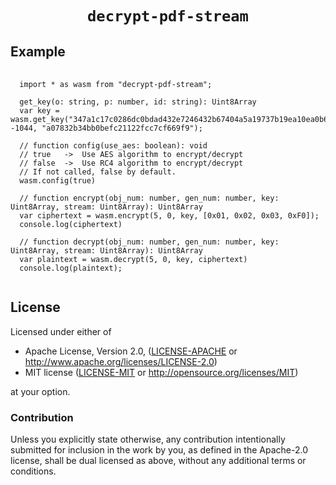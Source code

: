 <div align="center">

  <h1><code>decrypt-pdf-stream</code></h1>

</div>

## Example

<pre>
    <code>
  import * as wasm from "decrypt-pdf-stream";

  get_key(o: string, p: number, id: string): Uint8Array
  var key = wasm.get_key("347a1c17c0286dc0bdad432e7246432b67404a5a19737b19ea10ea0b6b39f89e", -1044, "a07832b34bb0befc21122fcc7cf669f9");

  // function config(use_aes: boolean): void
  // true   ->  Use AES algorithm to encrypt/decrypt
  // false  ->  Use RC4 algorithm to encrypt/decrypt
  // If not called, false by default.
  wasm.config(true)

  // function encrypt(obj_num: number, gen_num: number, key: Uint8Array, stream: Uint8Array): Uint8Array
  var ciphertext = wasm.encrypt(5, 0, key, [0x01, 0x02, 0x03, 0xF0]);
  console.log(ciphertext)

  // function decrypt(obj_num: number, gen_num: number, key: Uint8Array, stream: Uint8Array): Uint8Array
  var plaintext = wasm.decrypt(5, 0, key, ciphertext)
  console.log(plaintext);
    </code>
</pre>


## License

Licensed under either of

* Apache License, Version 2.0, ([LICENSE-APACHE](LICENSE-APACHE) or http://www.apache.org/licenses/LICENSE-2.0)
* MIT license ([LICENSE-MIT](LICENSE-MIT) or http://opensource.org/licenses/MIT)

at your option.

### Contribution

Unless you explicitly state otherwise, any contribution intentionally
submitted for inclusion in the work by you, as defined in the Apache-2.0
license, shall be dual licensed as above, without any additional terms or
conditions.